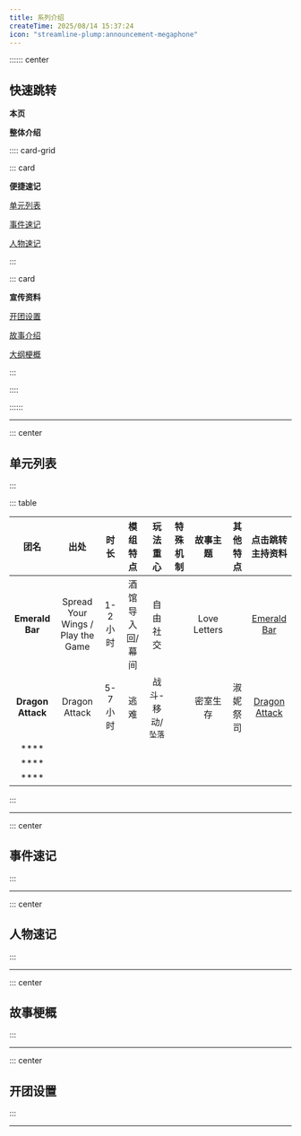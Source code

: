 ```yaml
---
title: 系列介绍
createTime: 2025/08/14 15:37:24
icon: "streamline-plump:announcement-megaphone"
---
```


:::::: center

## **快速跳转**

**本页**

**整体介绍**

:::: card-grid

::: card

**便捷速记**

[单元列表](#单元列表)

[事件速记](#事件速记)

[人物速记](#人物速记)

:::

::: card

**宣传资料**

[开团设置](#开团设置)

[故事介绍](#故事介绍)

[大纲梗概](#大纲梗概)

:::

::::

::::::

---

::: center

## **单元列表**

:::

::: table

| **团名** | **出处** | **时长** | **模组特点** | **玩法重心** | **特殊机制** | **故事主题** | **其他特点** | **点击跳转主持资料** |
|:------------:|:--------:|:------:|:--------:|:--------:|:--------:|:--------:|:--------:|:------------:|
| **Emerald Bar**         |    Spread Your Wings / Play the Game      |   1-2 小时     |    酒馆导入回/幕间      |     自由社交     |          |    Love Letters      |          |    [Emerald Bar](../../pl_ref/the_show_must_go_on/emerald_bar)          |
| **Dragon Attack**         |    Dragon Attack      |   5-7 小时     |     逃难     |   战斗-移动/`坠落`       |          |    密室生存      |    淑妮祭司      |   [Dragon Attack](../../pl_ref/the_show_must_go_on/dragon_attack/intro)           |
| ****         |          |        |          |          |          |          |          |              |
| ****         |          |        |          |          |          |          |          |              |
| ****         |          |        |          |          |          |          |          |              |

:::

---

::: center

## **事件速记**

:::


---

::: center

## **人物速记**

:::

---

::: center

## **故事梗概**

:::

---

::: center

## **开团设置**

:::

---